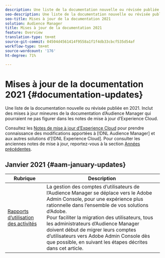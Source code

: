 ```yaml
---
description: Une liste de la documentation nouvelle ou révisée publiée en 2021. Inclut des mises à jour mineures de la documentation d’Audience Manager qui pourraient ne pas figurer dans les notes de mise à jour d’Experience Cloud.
seo-description: Une liste de la documentation nouvelle ou révisée publiée en 2021. Inclut des mises à jour mineures de la documentation d’Audience Manager qui pourraient ne pas figurer dans les notes de mise à jour d’Experience Cloud.
seo-title: Mises à jour de la documentation 2021
solution: Audience Manager
title: Mises à jour de la documentation 2021
feature: Overview
translation-type: tm+mt
source-git-commit: 04504d4561414f9558a1f1f4db33cbcf535d54af
workflow-type: tm+mt
source-wordcount: '176'
ht-degree: 71%

---
```



# Mises à jour de la documentation 2021 {#documentation-updates}

Une liste de la documentation nouvelle ou révisée publiée en 2021. Inclut des mises à jour mineures de la documentation d’Audience Manager qui pourraient ne pas figurer dans les notes de mise à jour d’Experience Cloud.

Consultez les [Notes de mise à jour d’Experience Cloud](https://docs.adobe.com/content/help/fr-FR/release-notes/experience-cloud/current.html) pour prendre connaissance des modifications apportées à [!DNL Audience Manager] et aux autres solutions d’[!DNL Experience Cloud]. Pour consulter les anciennes notes de mise à jour, reportez-vous à la section [Années précédentes](../docs-updates/docs-2020.md).

## Janvier 2021 {#aam-january-updates}

| Rubrique | Description |
|--- |----|
| [Rapports d’utilisation des activités](/help/using/features/administration/admin-console-migration.md) | La gestion des comptes d’utilisateurs de l’Audience Manager se déplace vers le Adobe Admin Console, pour une expérience plus rationnelle dans l’ensemble de vos solutions d’Adobe. <br> Pour faciliter la migration des utilisateurs, tous les administrateurs d’Audience Manager doivent début de migrer leurs comptes d’utilisateurs vers Adobe Admin Console dès que possible, en suivant les étapes décrites dans cet article. |
